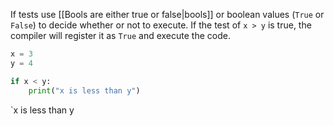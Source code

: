 If tests use [[Bools are either true or false|bools]] or boolean values (`True` or `False`) to decide whether or not to execute. If the test of `x > y` is true, the compiler will register it as `True` and execute the code.

```python
x = 3
y = 4

if x < y:
	print("x is less than y")
```

`x is less than y
